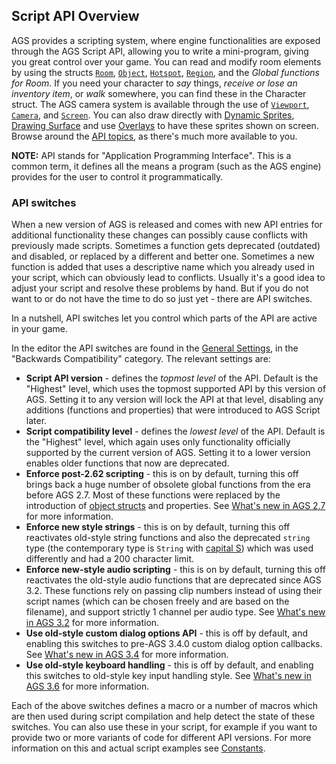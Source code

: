 ## Script API Overview

AGS provides a scripting system, where engine functionalities are exposed through the AGS Script API, allowing you to write a mini-program, giving you great control over your game. You can read and modify room elements by using the structs [`Room`](Room), [`Object`](Object), [`Hotspot`](Hotspot), [`Region`](Region), and the *Global functions for Room*. If you need your character to *say* things, *receive or lose an inventory item*, or *walk* somewhere, you can find these in the Character struct. The AGS camera system is available through the use of [`Viewport`](Viewport), [`Camera`](Camera), and [`Screen`](Screen). You can also draw directly with [Dynamic Sprites](DynamicSprite), [Drawing Surface](DrawingSurface) and use [Overlays](Overlay) to have these sprites shown on screen. Browse around the [API topics](Scripting), as there's much more available to you.

**NOTE:** API stands for "Application Programming Interface". This is a common term, it defines all the means a program (such as the AGS engine) provides for the user to control it programmatically.

### API switches

When a new version of AGS is released and comes with new API entries for additional functionality these changes can possibly cause conflicts with previously made scripts. Sometimes a function gets deprecated (outdated) and disabled, or replaced by a different and better one. Sometimes a new function is added that uses a descriptive name which you already used in your script, which can obviously lead to conflicts. Usually it's a good idea to adjust your script and resolve these problems by hand. But if you do not want to or do not have the time to do so just yet - there are API switches.

In a nutshell, API switches let you control which parts of the API are active in your game.

In the editor the API switches are found in the [General Settings](GeneralSettings), in the "Backwards Compatibility" category. The relevant settings are:

* **Script API version** - defines the *topmost level* of the API. Default is the "Highest" level, which uses the topmost supported API by this version of AGS. Setting it to any version will lock the API at that level, disabling any additions (functions and properties) that were introduced to AGS Script later.
* **Script compatibility level** - defines the *lowest level* of the API. Default is the "Highest" level, which again uses only functionality officially supported by the current version of AGS. Setting it to a lower version enables older functions that now are deprecated.
* **Enforce post-2.62 scripting** - this is on by default, turning this off brings back a huge number of obsolete global functions from the era before AGS 2.7. Most of these functions were replaced by the introduction of [object structs](ScriptKeywords#struct) and properties. See [What's new in AGS 2.7](WhatsNewIn27) for more information.
* **Enforce new style strings** - this is on by default, turning this off reactivates old-style string functions and also the deprecated `string` type (the contemporary type is `String` with [capital S](String)) which was used differently and had a 200 character limit.
* **Enforce new-style audio scripting** - this is on by default, turning this off reactivates the old-style audio functions that are deprecated since AGS 3.2. These functions rely on passing clip numbers instead of using their script names (which can be chosen freely and are based on the filename), and support strictly 1 channel per audio type. See [What's new in AGS 3.2](WhatsNewIn32) for more information.
* **Use old-style custom dialog options API** - this is off by default, and enabling this switches to pre-AGS 3.4.0 custom dialog option callbacks. See [What's new in AGS 3.4](WhatsNewIn34) for more information.
* **Use old-style keyboard handling** - this is off by default, and enabling this switches to old-style key input handling style. See [What's new in AGS 3.6](WhatsNewIn#changes-to-key-input-handling) for more information.

Each of the above switches defines a macro or a number of macros which are then used during script compilation and help detect the state of these switches. You can also use these in your script, for example if you want to provide two or more variants of code for different API versions. For more information on this and actual script examples see [Constants](Constants).
